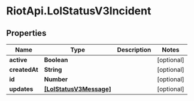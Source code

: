 # RiotApi.LolStatusV3Incident

## Properties
Name | Type | Description | Notes
------------ | ------------- | ------------- | -------------
**active** | **Boolean** |  | [optional] 
**createdAt** | **String** |  | [optional] 
**id** | **Number** |  | [optional] 
**updates** | [**[LolStatusV3Message]**](LolStatusV3Message.md) |  | [optional] 



